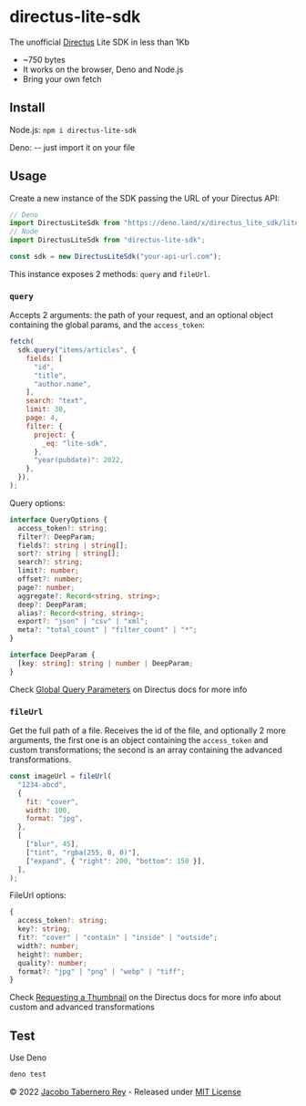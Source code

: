 # directus-lite-sdk

The unofficial [Directus](https://directus.io/) Lite SDK in less than 1Kb

- ~750 bytes
- It works on the browser, Deno and Node.js
- Bring your own fetch

## Install

Node.js: `npm i directus-lite-sdk`

Deno: -- just import it on your file

## Usage

Create a new instance of the SDK passing the URL of your Directus API:

```js
// Deno
import DirectusLiteSdk from "https://deno.land/x/directus_lite_sdk/lite-sdk.ts";
// Node
import DirectusLiteSdk from "directus-lite-sdk";

const sdk = new DirectusLiteSdk("your-api-url.com");
```

This instance exposes 2 methods: `query` and `fileUrl`.

### `query`

Accepts 2 arguments: the path of your request, and an optional object containing
the global params, and the `access_token`:

```js
fetch(
  sdk.query("items/articles", {
    fields: [
      "id",
      "title",
      "author.name",
    ],
    search: "text",
    limit: 30,
    page: 4,
    filter: {
      project: {
        _eq: "lite-sdk",
      },
      "year(pubdate)": 2022,
    },
  }),
);
```

Query options:

```typescript
interface QueryOptions {
  access_token?: string;
  filter?: DeepParam;
  fields?: string | string[];
  sort?: string | string[];
  search?: string;
  limit?: number;
  offset?: number;
  page?: number;
  aggregate?: Record<string, string>;
  deep?: DeepParam;
  alias?: Record<string, string>;
  export?: "json" | "csv" | "xml";
  meta?: "total_count" | "filter_count" | "*";
}

interface DeepParam {
  [key: string]: string | number | DeepParam;
}
```

Check [Global Query Parameters](https://docs.directus.io/reference/query/) on
Directus docs for more info

### `fileUrl`

Get the full path of a file. Receives the id of the file, and optionally 2 more
arguments, the first one is an object containing the `access_token` and custom
transformations; the second is an array containing the advanced transformations.

```js
const imageUrl = fileUrl(
  "1234-abcd",
  {
    fit: "cover",
    width: 100,
    format: "jpg",
  },
  [
    ["blur", 45],
    ["tint", "rgba(255, 0, 0)"],
    ["expand", { "right": 200, "bottom": 150 }],
  ],
);
```

FileUrl options:

```typescript
{
  access_token?: string;
  key?: string;
  fit?: "cover" | "contain" | "inside" | "outside";
  width?: number;
  height?: number;
  quality?: number;
  format?: "jpg" | "png" | "webp" | "tiff";
}
```

Check
[Requesting a Thumbnail](https://docs.directus.io/reference/files/#requesting-a-thumbnail)
on the Directus docs for more info about custom and advanced transformations

## Test

Use Deno

```sh
deno test
```

© 2022 [Jacobo Tabernero Rey](https://github.com/jacoborus) - Released under
[MIT License](https://raw.github.com/jacoborus/hexterm/master/LICENSE)

